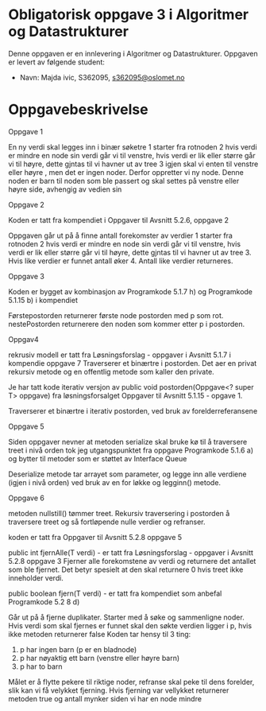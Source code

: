 # Obligatorisk oppgave 3 i Algoritmer og Datastrukturer

Denne oppgaven er en innlevering i Algoritmer og Datastrukturer. 
Oppgaven er levert av følgende student:
* Navn: Majda ivic, S362095, s362095@oslomet.no


# Oppgavebeskrivelse

Oppgave 1

En ny verdi skal legges inn i binær søketre
1 starter fra rotnoden
2 hvis verdi er mindre en node sin verdi går vi til venstre, hvis verdi er lik eller større går vi til høyre, 
dette gjntas til vi havner ut av tree
3 igjen skal vi enten til venstre eller høyre , men det er ingen noder. Derfor oppretter vi ny node. Denne noden
er barn til noden som ble passert og skal settes på venstre eller høyre side, avhengig av vedien sin

Oppgave 2

Koden er tatt fra kompendiet i Oppgaver til Avsnitt 5.2.6, oppgave 2

Oppgaven går ut på å finne antall forekomster av verdier
1 starter fra rotnoden
2 hvis verdi er mindre en node sin verdi går vi til venstre, hvis verdi er lik eller større går vi til høyre,
dette gjntas til vi havner ut av tree
3. Hvis like verdier er funnet antall øker
4. Antall like verdier returneres.

Oppgave 3

Koden er bygget av kombinasjon av Programkode 5.1.7 h) og Programkode 5.1.15 b) i kompendiet

Førstepostorden returnerer første node postorden med p som rot. nestePostorden returnerere den noden som kommer
etter p i postorden. 


Oppgav4 

rekrusiv modell er tatt fra Løsningsforslag - oppgaver i Avsnitt 5.1.7 i kompendie oppgave 7
Traverserer et binærtre i postorden. Det aer en privat rekursiv metode og en offentlig metode som kaller den private.

Je har tatt kode iterativ versjon av public void postorden(Oppgave<? super T> oppgave) fra løsningsforsalget
Oppgaver til Avsnitt 5.1.15 - opgave 1.

Traverserer et binærtre i iterativ postorden, ved bruk av forelderreferansene


Oppgave 5

Siden oppgaver nevner at metoden serialize skal bruke kø til å traversere treet i nivå orden tok jeg
utgangspunktet fra oppgave Programkode 5.1.6 a) og bytter til metoder som er støttet av Interface Queue<E>

Deserialize metode tar arrayet som parameter, og legge inn alle verdiene (igjen i nivå orden) ved bruk av en for 
løkke og legginn() metode.


Oppgave 6

metoden  nullstill() tømmer treet. Rekursiv traversering i postorden å traversere treet og så fortløpende nulle verdier og refranser.

 koden er tatt fra Oppgaver til Avsnitt 5.2.8  oppgave 5

public int fjernAlle(T verdi) - er tatt fra Løsningsforslag - oppgaver i Avsnitt 5.2.8 oppgave 3
Fjerner alle forekomstene av verdi og returnere det antallet som ble fjernet. Det betyr spesielt at
den skal returnere 0 hvis treet ikke inneholder verdi.

public boolean fjern(T verdi) - er tatt fra kompendiet som anbefal  Programkode 5.2 8 d)

Går ut på å fjerne duplikater.
Starter med å søke og sammenligne noder. Hvis verdi som skal fjernes er funnet skal den søkte verdien ligger i p, 
hvis ikke metoden returnerer false
Koden tar hensy til 3 ting:
1. p har ingen barn (p er en bladnode)
2. p har nøyaktig ett barn (venstre eller høyre barn)
3. p har to barn

Målet er å flytte pekere til riktige noder, refranse skal peke til dens forelder, slik kan vi få 
velykket fjerning. Hvis fjerning var vellykket returnerer metoden true og antall mynker siden vi har en node  mindre



